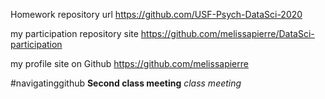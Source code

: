 
Homework repository url
https://github.com/USF-Psych-DataSci-2020


my participation repository site 
https://github.com/melissapierre/DataSci-participation

my profile site on Github 
https://github.com/melissapierre

#navigatinggithub
**Second class meeting**
*class meeting*

